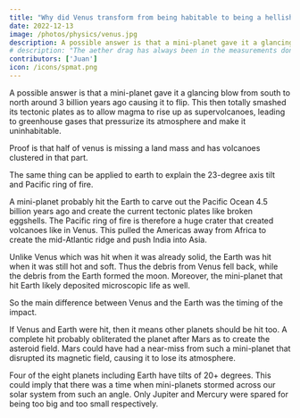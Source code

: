 ```yaml
---
title: "Why did Venus transform from being habitable to being a hellish planet?"
date: 2022-12-13
image: /photos/physics/venus.jpg
description: A possible answer is that a mini-planet gave it a glancing blow from south to north around 3 billion years ago causing it to flip
# description: "The aether drag has always been in the measurements done by physicists on light"
contributors: ['Juan']
icon: /icons/spmat.png
---
```



 

A possible answer is that a mini-planet gave it a glancing blow from south to north around 3 billion years ago causing it to flip. This then totally smashed its tectonic plates as to allow magma to rise up as supervolcanoes, leading to greenhouse gases that pressurize its atmosphere and make it uninhabitable. 

Proof is that half of venus is missing a land mass and has volcanoes clustered in that part. 

The same thing can be applied to earth to explain the 23-degree axis tilt and Pacific ring of fire. 

A mini-planet probably hit the Earth to carve out the Pacific Ocean 4.5 billion years ago and create the current tectonic plates like broken eggshells. The Pacific ring of fire is therefore a huge crater that created volcanoes like in Venus. This pulled the Americas away from Africa to create the mid-Atlantic ridge and push India into Asia.

Unlike Venus which was hit when it was already solid, the Earth was hit when it was still hot and soft. Thus the debris from Venus fell back, while the debris from the Earth formed the moon. Moreover, the mini-planet that hit Earth likely deposited microscopic life as well.

So the main difference between Venus and the Earth was the timing of the impact.

If Venus and Earth were hit, then it means other planets should be hit too. A complete hit probably obliterated the planet after Mars as to create the asteroid field. Mars could have had a near-miss from such a mini-planet that disrupted its magnetic field, causing it to lose its atmosphere.  

Four of the eight planets including Earth have tilts of 20+ degrees. This could imply that there was a time when mini-planets stormed across our solar system from such an angle. Only Jupiter and Mercury were spared for being too big and too small respectively.